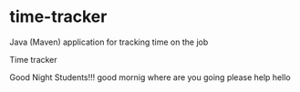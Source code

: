 # time-tracker
Java (Maven) application for tracking time on the job

Time tracker

Good Night Students!!!
good mornig
where are you going 
 please help
hello
